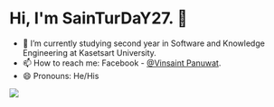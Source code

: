 # Hi, I'm SainTurDaY27. 👋



- 🌱 I’m currently studying second year in Software and Knowledge Engineering at Kasetsart University.
- 📫 How to reach me: Facebook - [@Vinsaint Panuwat](https://www.facebook.com/nong.vinsaint/).
- 😄 Pronouns: He/His


<img src="https://github-readme-stats.vercel.app/api?username=SainTurDaY27&&show_icons=true&title_color=ffffff&icon_color=bb2acf&text_color=daf7dc&bg_color=151515">
